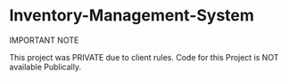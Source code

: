 # Inventory-Management-System

IMPORTANT NOTE

This project was PRIVATE due to client rules.
Code for this Project is NOT available Publically.
